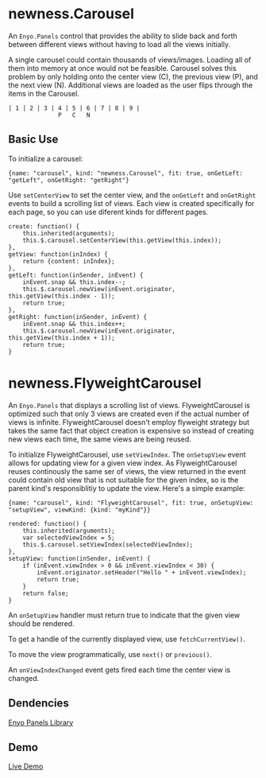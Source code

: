 newness.Carousel
===========================


An `Enyo.Panels` control that provides the ability to slide back and forth between different views without having to load all the views initially.

A single carousel could contain thousands of views/images.  Loading all of them into memory at once would not be feasible.
Carousel solves this problem by only holding onto the center view (C), the previous view (P), and the next view (N).
Additional views are loaded as the user flips through the items in the Carousel.

	| 1 | 2 | 3 | 4 | 5 | 6 | 7 | 8 | 9 |
	              P   C   N


Basic Use
---------

To initialize a carousel:

	{name: "carousel", kind: "newness.Carousel", fit: true, onGetLeft: "getLeft", onGetRight: "getRight"}

Use `setCenterView` to set the center view, and the `onGetLeft` and `onGetRight` events to build a scrolling list of views.
Each view is created specifically for each page, so you can use diferent kinds for different pages.

	create: function() {
		this.inherited(arguments);
		this.$.carousel.setCenterView(this.getView(this.index));
	},
	getView: function(inIndex) {
		return {content: inIndex};
	},
	getLeft: function(inSender, inEvent) {
		inEvent.snap && this.index--;
		this.$.carousel.newView(inEvent.originator, this.getView(this.index - 1));
		return true;
	},
	getRight: function(inSender, inEvent) {
		inEvent.snap && this.index++;
		this.$.carousel.newView(inEvent.originator, this.getView(this.index + 1));
		return true;
	}




newness.FlyweightCarousel
===========================


An `Enyo.Panels` that displays a scrolling list of views.  FlyweightCarousel is optimized such that only
3 views are created even if the actual number of views is infinite.  FlyweightCarousel doesn't employ
flyweight strategy but takes the same fact that object creation is expensive so instead
of creating new views each time, the same views are being reused.

To initialize FlyweightCarousel, use `setViewIndex`.  The `onSetupView` event
allows for updating view for a given view index. As FlyweightCarousel reuses continously the same ser of views,
the view returned in the event could contain old view that is not suitable for the given index, so is the parent kind's
responsiblitiy to update the view.  Here's a simple example:
  
	{name: "carousel", kind: "FlyweightCarousel", fit: true, onSetupView: "setupView", viewKind: {kind: "myKind"}}

	rendered: function() {
		this.inherited(arguments);
		var selectedViewIndex = 5;
		this.$.carousel.setViewIndex(selectedViewIndex);
	},
	setupView: function(inSender, inEvent) {
		if (inEvent.viewIndex > 0 && inEvent.viewIndex < 30) {
			inEvent.originator.setHeader("Hello " + inEvent.viewIndex);
			return true;
		}
		return false;
	}
	
An `onSetupView` handler must return true to indicate that the given view should be rendered.

To get a handle of the currently displayed view, use `fetchCurrentView()`.

To move the view programmatically, use `next()` or `previous()`.

An `onViewIndexChanged` event gets fired each time the center view is changed.

Dendencies
----------
[Enyo Panels Library](https://github.com/enyojs/layout/tree/master/panels)

Demo
----

[Live Demo](http://www.newnessdevelopments.com/demos/Carousels/)
